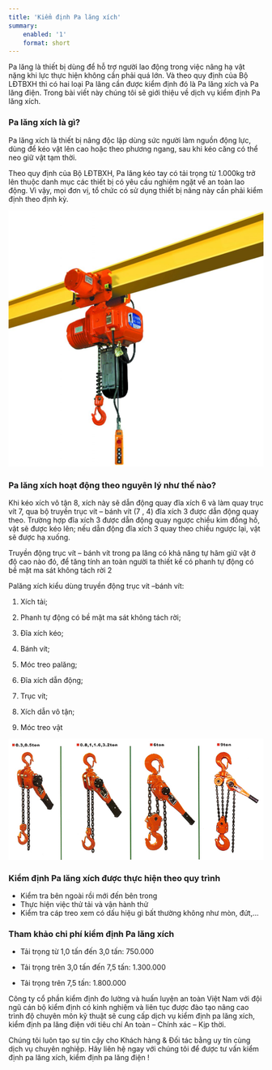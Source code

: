 ```yaml
---
title: 'Kiểm định Pa lăng xích'
summary:
    enabled: '1'
    format: short
---
```


Pa lăng là thiết bị dùng để hỗ trợ người lao động trong việc nâng hạ vật nặng khi lực thực hiện không cần phải quá lớn. Và theo quy định của Bộ LĐTBXH thì có hai loại Pa lăng cần được kiểm định đó là Pa lăng xích và Pa lăng điện. Trong bài viết này chúng tôi sẽ giới thiệu về dịch vụ kiểm định Pa lăng xích.

### Pa lăng xích là gì?

Pa lăng xích là thiết bị nâng độc lập dùng sức người làm nguồn động lực, dùng để kéo vật lên cao hoặc theo phương ngang, sau khi kéo căng có thể neo giữ vật tạm thời.

Theo quy định của Bộ LĐTBXH, Pa lăng kéo tay có tải trọng từ 1.000kg trở lên thuộc danh mục các thiết bị có yêu cầu nghiêm ngặt về an toàn lao động. Vì vậy, mọi đơn vị, tổ chức có sử dụng thiết bị nâng này cần phải kiểm định theo định kỳ.

![kiem dinh pa lang xich](kiem-dinh-pa-lang-xich-1019x1024.jpg)

### Pa lăng xích hoạt động theo nguyên lý như thế nào?

Khi kéo xích vô tận 8, xích này sẽ dẫn động quay đĩa xích 6 và làm quay trục vít 7, qua bộ truyền trục vít – bánh vít (7 , 4) đĩa xích 3 được dẫn động quay theo. Trường hợp đĩa xích 3 được dẫn động quay ngược chiều kim đồng hồ, vật sẽ được kéo lên; nếu dẫn động đĩa xích 3 quay theo chiều ngược lại, vật sẽ được hạ xuống.

Truyền động trục vít – bánh vít trong pa lăng có khả năng tự hãm giữ vật ở độ cao nào đó, để tăng tính an toàn người ta thiết kế có phanh tự động có bề mặt ma sát không tách rời 2

Palăng xích kiểu dùng truyền động trục vít –bánh vít:

1. Xích tải;

2. Phanh tự động có bề mặt ma sát không tách rời;

3. Đĩa xích kéo;

4. Bánh vít;

5. Móc treo palăng;

6. Đĩa xích dẫn động;

7. Trục vít;

8. Xích dẫn vô tận;

9. Móc treo vật

![kiem dinh pa lang xich 1](kiem-dinh-pa-lang-xich-1.jpg)

### Kiểm định Pa lăng xích được thực hiện theo quy trình

- Kiểm tra bên ngoài rồi mới đến bên trong
- Thực hiện việc thử tải và vận hành thử
- Kiểm tra cáp treo xem có dấu hiệu gì bất thường không như mòn, đứt,...


### Tham khảo chi phí kiểm định Pa lăng xích

- Tải trọng từ 1,0 tấn đến 3,0 tấn: 750.000

- Tải trọng trên 3,0 tấn đến 7,5 tấn: 1.300.000

- Tải trọng trên 7,5 tấn: 1.800.000

Công ty cổ phần kiểm định đo lường và huấn luyện an toàn Việt Nam với đội ngũ cán bộ kiểm định có kinh nghiệm và liên tục được đào tạo nâng cao trình độ chuyên môn kỹ thuật sẽ cung cấp dịch vụ kiểm định pa lăng xích, kiểm định pa lăng điện với tiêu chí An toàn – Chính xác – Kịp thời.

Chúng tôi luôn tạo sự tin cậy cho Khách hàng & Đối tác bằng uy tín cùng dịch vụ chuyên nghiệp. Hãy liên hệ ngay với chúng tôi để được tư vấn kiểm định pa lăng xích, kiểm định pa lăng điện !